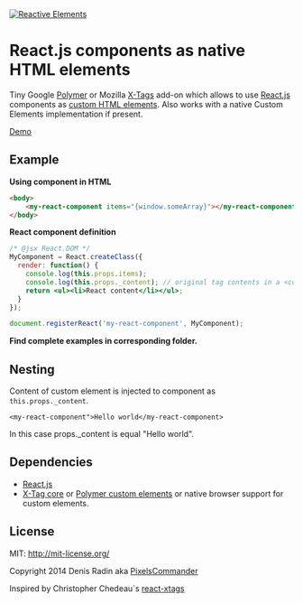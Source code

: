<a href="http://pixelscommander.com/polygon/reactive-elements/example/#.U0LMA62Sy7o">
    <img alt="Reactive Elements" src="http://pixelscommander.com/polygon/reactive-elements/assets/logo-reactive-elements-small.png"/>
</a>

React.js components as native HTML elements
===========================================

Tiny Google [Polymer](http://polymer-project.org) or Mozilla [X-Tags](http://www.x-tags.org/) add-on which allows to use [React.js](http://facebook.github.io/react/) components as [custom HTML elements](http://w3c.github.io/webcomponents/spec/custom/). Also works with a native Custom Elements implementation if present.

[Demo](http://pixelscommander.com/polygon/reactive-elements/example/)

Example
-------

**Using component in HTML**

```html
<body>
	<my-react-component items="{window.someArray}"></my-react-component>
</body>
```

**React component definition**
```jsx
/* @jsx React.DOM */
MyComponent = React.createClass({
  render: function() {
    console.log(this.props.items);
    console.log(this.props._content); // original tag contents in a <content>
    return <ul><li>React content</li></ul>;
  }
});

document.registerReact('my-react-component', MyComponent);
```

**Find complete examples in corresponding folder.**

Nesting
-------

Content of custom element is injected to component as ```this.props._content```.

```
<my-react-component">Hello world</my-react-component>
```

In this case props._content is equal "Hello world".


Dependencies
------------

- [React.js](https://github.com/facebook/react)
- [X-Tag core](https://github.com/x-tag/core) or [Polymer custom elements](https://github.com/Polymer/CustomElements) or native browser support for custom elements.

License
-------

MIT: http://mit-license.org/

Copyright 2014 Denis Radin aka [PixelsCommander](http://pixelscommander.com)

Inspired by Christopher Chedeau`s [react-xtags](http://github.com/vjeux/react-xtags/)

